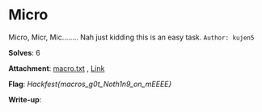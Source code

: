 # Micro

Micro, Micr, Mic........ Nah just kidding this is an easy task.
``Author: kujen5``

**Solves**: 6

**Attachment**: [macro.txt](macro.txt) , [Link](https://drive.google.com/file/d/1vWyVmhb7GV8UmDGmYMgeg6_-oGiYpLxu/view?usp=sharing)

**Flag**:  *Hackfest{macros_g0t_Noth1n9_on_mEEEE}*

**Write-up**:
